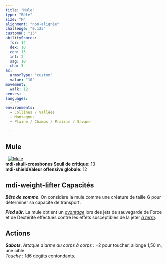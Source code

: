 ```yaml
---
title: "Mule"
type: "Bête"
size: "M"
alignment: "non-alignée"
challenge: "0.125"
customHP: "13"
abilityScores:
  for: 14
  dex: 10
  con: 13
  int: 2
  sag: 10
  cha: 5
ac:
  armorType: "custom"
  value: "10"
movement:
  walk: 12
senses:
languages:
  - ""
environments:
  - Collines / Vallées
  - Montagnes
  - Plaine / Champs / Prairie / Savane

---
```

## Mule
&nbsp;
[![Mule](https://www.douaratil.fr/illustrations/bete/mule300.jpeg)](https://www.douaratil.fr/illustrations/bete/mule.jpeg)  
**<v-icon>mdi-skull-crossbones</v-icon> Seuil de critique**: 13            
**<v-icon>mdi-shield</v-icon>Valeur offensive globale**: 12   
## <v-icon>mdi-weight-lifter</v-icon> Capacités
_**Bête de somme**_. On considère la mule comme une créature de taille G pour déterminer sa capacité de transport.

_**Pied sûr**_. La mule obtient un [_avantage_](/utiliser-les-caracteristiques/#avantage-et-desavantage) lors des jets de sauvegarde de Force et de Dextérité effectués contre les effets susceptibles de la jeter [_à terre_](/gerer-la-sante-du-personnage/#a-terre).

## Actions
_**Sabots**_. _Attaque d'arme au corps à corps_ : +2 pour toucher, allonge 1,50 m, une cible.  
_Touché_ : 1d6 dégâts contondants.
